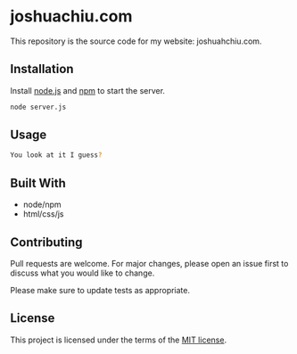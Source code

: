 # joshuachiu.com

This repository is the source code for my website: joshuahchiu.com.

## Installation

Install [node.js](https://nodejs.org) and [npm](https://www.npmjs.com/) to start the server.

```bash
node server.js
```

## Usage

```zsh
You look at it I guess?
```

## Built With

- node/npm
- html/css/js

## Contributing

Pull requests are welcome. For major changes, please open an issue first
to discuss what you would like to change.

Please make sure to update tests as appropriate.

## License

This project is licensed under the terms of the [MIT license](https://choosealicense.com/licenses/mit/). 